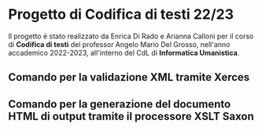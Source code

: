 # <h1>Progetto di Codifica di testi 22/23 </h1>
Il progetto è stato realizzato da Enrica Di Rado e Arianna Calloni per il corso di <b>Codifica di testi</b> del professor Angelo Mario Del Grosso, nell'anno accademico 2022-2023, all'interno del CdL di <b>Informatica Umanistica</b>.
### <h2>Comando per la validazione XML tramite Xerces</h2>
### <h2>Comando per la generazione del documento HTML di output tramite il processore XSLT Saxon </h2>
